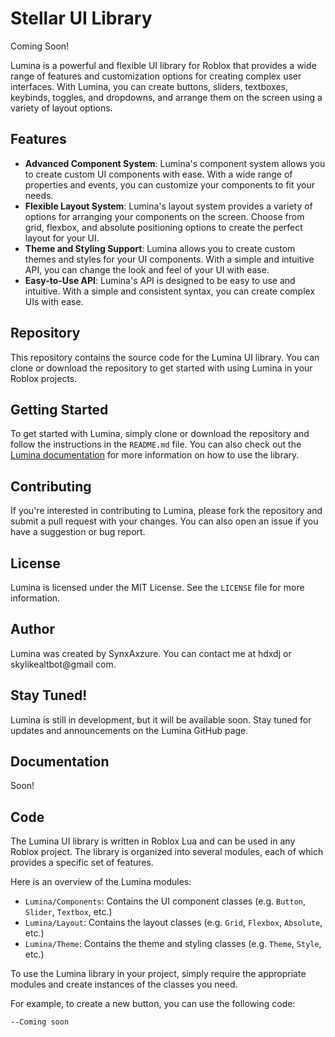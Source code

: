 # Stellar UI Library

Coming Soon!

Lumina is a powerful and flexible UI library for Roblox that provides a wide range of features and customization options for creating complex user interfaces. With Lumina, you can create buttons, sliders, textboxes, keybinds, toggles, and dropdowns, and arrange them on the screen using a variety of layout options.

## Features

* **Advanced Component System**: Lumina's component system allows you to create custom UI components with ease. With a wide range of properties and events, you can customize your components to fit your needs.
* **Flexible Layout System**: Lumina's layout system provides a variety of options for arranging your components on the screen. Choose from grid, flexbox, and absolute positioning options to create the perfect layout for your UI.
* **Theme and Styling Support**: Lumina allows you to create custom themes and styles for your UI components. With a simple and intuitive API, you can change the look and feel of your UI with ease.
* **Easy-to-Use API**: Lumina's API is designed to be easy to use and intuitive. With a simple and consistent syntax, you can create complex UIs with ease.

## Repository

This repository contains the source code for the Lumina UI library. You can clone or download the repository to get started with using Lumina in your Roblox projects.

## Getting Started

To get started with Lumina, simply clone or download the repository and follow the instructions in the `README.md` file. You can also check out the [Lumina documentation](https://github.com/Synx-dev/-W.I.P-/blob/main/README.md) for more information on how to use the library.

## Contributing

If you're interested in contributing to Lumina, please fork the repository and submit a pull request with your changes. You can also open an issue if you have a suggestion or bug report.

## License

Lumina is licensed under the MIT License. See the `LICENSE` file for more information.

## Author

Lumina was created by SynxAxzure. You can contact me at hdxdj or skylikealtbot@gmail
com.

## Stay Tuned!

Lumina is still in development, but it will be available soon. Stay tuned for updates and announcements on the Lumina GitHub page.

## Documentation 
Soon!

## Code

The Lumina UI library is written in Roblox Lua and can be used in any Roblox project. The library is organized into several modules, each of which provides a specific set of features.

Here is an overview of the Lumina modules:

* `Lumina/Components`: Contains the UI component classes (e.g. `Button`, `Slider`, `Textbox`, etc.)
* `Lumina/Layout`: Contains the layout classes (e.g. `Grid`, `Flexbox`, `Absolute`, etc.)
* `Lumina/Theme`: Contains the theme and styling classes (e.g. `Theme`, `Style`, etc.)

To use the Lumina library in your project, simply require the appropriate modules and create instances of the classes you need.

For example, to create a new button, you can use the following code:
```
--Coming soon
```
